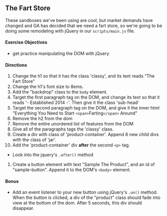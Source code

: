 ## The Fart Store

These sandboxes we've been using are cool, but market demands have changed and GA has decided that we need a fart store, so we're going to be doing some remodeling with jQuery in our `scripts/main.js` file.

#### Exercise Objectives

- get practice manipulating the DOM with jQuery

#### Directions

1. Change the h1 so that it has the class 'classy', and its text reads "The Fart Store"
1. Change the h1's font size to 8ems.
1. Add the "backdrop" class to the `body` element.
1. Target the first paragraph tag on the DOM, and change its text so that it reads '- Established 2014 -'. Then give it the class 'sub-head'
1. Target the second paragraph tag on the DOM, and give it the inner html "Everything You Need to Start `<span>`Farting`</span>` Around"
1. Remove the h2 from the dom
1. Remove the entire unordered list of features from the DOM
1. Give all of the paragraphs tags the 'classy' class.
1. Create a div with class of 'product-container'. Append 8 new child divs with the class of 'jar'.
1. Add the 'product-container' div __after__ the second `<p>` tag.
  - Look into the jquery's `.after()` method
1. Create a button element with text "Sample The Product", and an id of "sample-button". Append it to the DOM's `<body>` element.

#### Bonus
- Add an event listener to your new button using jQuery's `.on()` method. When the button is clicked, a div of the "product" class should fade into view at the bottom of the dom. After 5 seconds, this div should disappear. 

